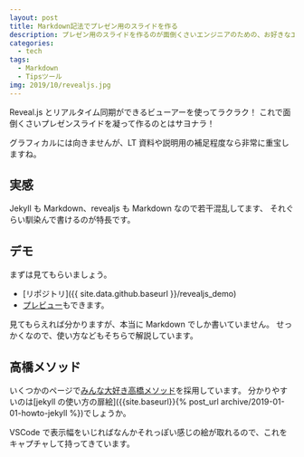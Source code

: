 ```yaml
---
layout: post
title: Markdown記法でプレゼン用のスライドを作る
description: プレゼン用のスライドを作るのが面倒くさいエンジニアのための、お好きなエディタを使ってマークダウン記法で書ける方法をご紹介！Windows,Mac,Linuxでも使えるVSCodeを推奨！
categories:
  - tech
tags:
  - Markdown
  - Tipsツール
img: 2019/10/revealjs.jpg
---
```


Reveal.js とリアルタイム同期ができるビューアーを使ってラクラク！
これで面倒くさいプレゼンスライドを凝って作るのとはサヨナラ！

グラフィカルには向きませんが、LT 資料や説明用の補足程度なら非常に重宝しますね。

## 実感

Jekyll も Markdown、revealjs も Markdown なので若干混乱してます、
それぐらい馴染んで書けるのが特長です。

## デモ

まずは見てもらいましょう。

- [リポジトリ]({{ site.data.github.baseurl }}/revealjs_demo)
- [プレビュー]({{site.url}}revealjs_demo)もできます。

見てもらえれば分かりますが、本当に Markdown でしか書いていません。
せっかくなので、使い方などもそちらで解説しています。

## 高橋メソッド

いくつかのページで[みんな大好き高橋メソッド](http://www.rubycolor.org/takahashi/)を採用しています。
分かりやすいのは[jekyll の使い方の扉絵]({{site.baseurl}}{% post_url archive/2019-01-01-howto-jekyll %})でしょうか。

VSCode で表示幅をいじればなんかそれっぽい感じの絵が取れるので、これをキャプチャして持ってきています。
